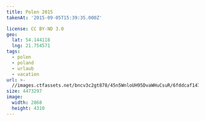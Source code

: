 ```yaml
---
title: Polen 2015
takenAt: '2015-09-05T15:39:35.000Z'

license: CC BY-ND 3.0
geo:
  lat: 54.144118
  lng: 21.754571
tags:
  - polen
  - poland
  - urlaub
  - vacation
url: >-
  //images.ctfassets.net/bncv3c2gt878/45n5WnloUH95DvaWHuCsuR/6fddcaf147adddc4838a4ca6e56c0a47/polen-2015_25656925790_o
size: 4473297
image:
  width: 2868
  height: 4310
---
```

